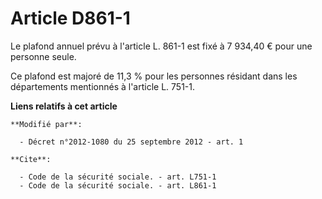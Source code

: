 # Article D861-1

Le plafond annuel prévu à l'article L. 861-1 est fixé à 7 934,40 € pour une personne seule. 

Ce plafond est majoré de 11,3 % pour les personnes résidant dans les départements mentionnés à l'article L. 751-1.

**Liens relatifs à cet article**

	**Modifié par**:

	  - Décret n°2012-1080 du 25 septembre 2012 - art. 1

	**Cite**:

	  - Code de la sécurité sociale. - art. L751-1
	  - Code de la sécurité sociale. - art. L861-1
